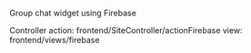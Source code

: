 Group chat widget using Firebase

Controller action: frontend/SiteController/actionFirebase
view: frontend/views/firebase
